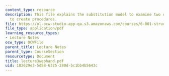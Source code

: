 ```yaml
---
content_type: resource
description: This file explains the substitution model to examine two different approaches
  to create procedures.
file: https://ol-ocw-studio-app-qa.s3.amazonaws.com/courses/6-001-structure-and-interpretation-of-computer-programs-spring-2005/182629e35d886325280dbc1bb4b5643c_lecture3webhand.pdf
file_type: application/pdf
learning_resource_types:
- Lecture Notes
ocw_type: OCWFile
parent_title: Lecture Notes
parent_type: CourseSection
resourcetype: Document
title: lecture3webhand.pdf
uid: 182629e3-5d88-6325-280d-bc1bb4b5643c
---
```

